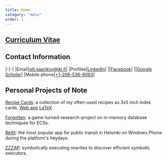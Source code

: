 ```yaml
---
title: Home
category: "menu"
order: 1
---
```


## [Curriculum Vitae](cv.md)

## Contact Information

|-|-|
|Email|[olli.saarikivi@iki.fi](mailto:olli.saarikivi@iki.fi)|
|Profiles|[LinkedIn](https://www.linkedin.com/in/ollisaarikivi)|
||[Facebook](https://www.facebook.com/olli.saarikivi)|
||[Google Scholar](https://scholar.google.fi/citations?user=1DHsgZgAAAAJ&amp;hl=en)|
|Mobile phone|[+1-206-536-9093](tel:+12065369093)|

## Personal Projects of Note

[Recipe Cards](recipe_cards.pdf): a collection of my often-used recipes as 3x5 inch index cards. [Web app](recipes/) [LaTeX](https://github.com/OlliSaarikivi/recipecards)

[Forgotten](https://github.com/OlliSaarikivi/forgotten): a game-turned-research-project on in-memory database techniques for ECSs.

[Reitit](https://github.com/OlliSaarikivi/reitit): the most popular app for public transit in Helsinki on Windows Phone during the platform's heydays.

[ZZZAP](https://github.com/OlliSaarikivi/zzzap): symbolically executing rewrites to discover efficient symbolic executors.
